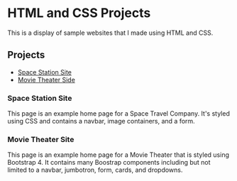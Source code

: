 # HTML and CSS Projects

This is a display of sample websites that I made using HTML and CSS.

## Projects
- [Space Station Site](Basic_HTML_and_JavaScript_1/Basic_HTML_and_CSS/ExamplePages/index1.html)
- [Movie Theater Side](Basic_HTML_and_JavaScript_1/Basic_HTML_and_CSS/ExamplePages/bootstrap4_project/academny_cinemas.html)


### Space Station Site

This page is an example home page for a Space Travel Company. It's styled using CSS and contains a navbar, image containers, and a form.

### Movie Theater Site

This page is an example home page for a Movie Theater that is styled using Bootstrap 4. It contains many Boostrap components including but not limited to a navbar, jumbotron, form, cards, and dropdowns.
